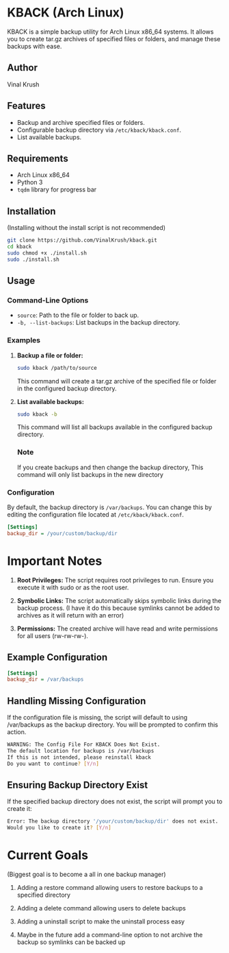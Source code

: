 # KBACK (Arch Linux)

KBACK is a simple backup utility for Arch Linux x86_64 systems. It allows you to create tar.gz archives of specified files or folders, and manage these backups with ease.

## Author

Vinal Krush

## Features

- Backup and archive specified files or folders.
- Configurable backup directory via `/etc/kback/kback.conf`.
- List available backups.

## Requirements

- Arch Linux x86_64
- Python 3
- `tqdm` library for progress bar

## Installation
(Installing without the install script is not recommended)

```bash
git clone https://github.com/VinalKrush/kback.git
cd kback
sudo chmod +x ./install.sh
sudo ./install.sh
```

## Usage

### Command-Line Options

- `source`: Path to the file or folder to back up.
- `-b, --list-backups`: List backups in the backup directory.

### Examples

1. **Backup a file or folder:**

    ```bash
    sudo kback /path/to/source
    ```

    This command will create a tar.gz archive of the specified file or folder in the configured backup directory.

3. **List available backups:**

    ```bash
    sudo kback -b
    ```

    This command will list all backups available in the configured backup directory.
    ### Note
    If you create backups and then change the backup directory, This command will only list backups in the new directory

### Configuration

By default, the backup directory is `/var/backups`. You can change this by editing the configuration file located at `/etc/kback/kback.conf`.

```ini
[Settings]
backup_dir = /your/custom/backup/dir
```

# Important Notes

1. **Root Privileges:**
   The script requires root privileges to run. Ensure you execute it with sudo or as the root user.
   
2. **Symbolic Links:**
   The script automatically skips symbolic links during the backup process. (I have it do this because symlinks cannot be added to archives as it will return with an error)
   
3. **Permissions:**
   The created archive will have read and write permissions for all users (rw-rw-rw-).

## Example Configuration

```ini
[Settings]
backup_dir = /var/backups
```

## Handling Missing Configuration

If the configuration file is missing, the script will default to using /var/backups as the backup directory. You will be prompted to confirm this action.

```bash
WARNING: The Config File For KBACK Does Not Exist.
The default location for backups is /var/backups
If this is not intended, please reinstall kback
Do you want to continue? [Y/n]
```

## Ensuring Backup Directory Exist

If the specified backup directory does not exist, the script will prompt you to create it:

```bash
Error: The backup directory '/your/custom/backup/dir' does not exist.
Would you like to create it? [Y/n]
```

# Current Goals
(Biggest goal is to become a all in one backup manager)

1. Adding a restore command allowing users to restore backups to a specified directory

2. Adding a delete command allowing users to delete backups

3. Adding a uninstall script to make the uninstall process easy

4. Maybe in the future add a command-line option to not archive the backup so symlinks can be backed up
